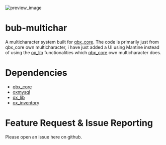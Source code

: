 ![preview_image](https://i.gyazo.com/e942bfb2cc7f4092d66cfed3a71bc101.jpg)

# bub-multichar
 
A multicharacter system built for [qbx_core](https://github.com/Qbox-project/qbx_core). The code is primarily just from qbx_core own multicharacter, i have just added a UI using Mantine instead of using the [ox_lib](https://github.com/overextended/ox_lib) functionalities which [qbx_core](https://github.com/Qbox-project/qbx_core) own multicharacter does.

# Dependencies

- [qbx_core](https://github.com/Qbox-project/qbx_core)
- [oxmysql](https://github.com/overextended/oxmysql)
- [ox_lib](https://github.com/overextended/ox_lib)
- [ox_inventory](https://github.com/overextended/ox_inventory)

# Feature Request & Issue Reporting
Please open an issue here on github.
